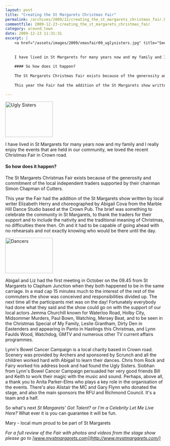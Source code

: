 ```yaml
---
layout: post
title: "Creating the St Margarets Christmas Fair"
permalink: /archives/2009/12/creating_the_st_margarets_christmas_fair.html
commentfile: 2009-12-23-creating_the_st_margarets_christmas_fair
category: around_town
date: 2009-12-23 11:31:31
excerpt: |
    <a href="/assets/images/2009/xmasfair09_uglysisters.jpg" title="See larger version of - Ugly Sisters"><img src="/assets/images/2009/xmasfair09_uglysisters_thumb.jpg" width="150" height="112" alt="Ugly Sisters" class="photo right" /></a>
    
    
    I have lived in St Margarets for many years now and my family and I really enjoy the events that are held in our community, we loved the recent Christmas Fair in Crown road.
    
    #### So how does it happen?
    
    The St Margarets Christmas Fair exists because of the generosity and commitment of the local independent traders supported by their chairman Simon Chapman of Cutters.
    
    This year the Fair had the addition of the St Margarets show written by local writer Elizabeth Herry and choreographed by Abigail Cova from the Marble Hill Dance Studio based at the Crown Pub. The brief was something to celebrate the community in St Margarets, to thank the traders for their support and to include the nativity and the traditional meaning of Christmas, no difficulties there then. Oh and it had to be capable of going ahead with no rehearsals and not exactly knowing who would be there until the day.

---
```


<a href="/assets/images/2009/xmasfair09_uglysisters.jpg" title="See larger version of - Ugly Sisters"><img src="/assets/images/2009/xmasfair09_uglysisters_thumb.jpg" width="150" height="112" alt="Ugly Sisters" class="photo right" /></a>

I have lived in St Margarets for many years now and my family and I really enjoy the events that are held in our community, we loved the recent Christmas Fair in Crown road.

#### So how does it happen?

The St Margarets Christmas Fair exists because of the generosity and commitment of the local independent traders supported by their chairman Simon Chapman of Cutters.

This year the Fair had the addition of the St Margarets show written by local writer Elizabeth Herry and choreographed by Abigail Cova from the Marble Hill Dance Studio based at the Crown Pub. The brief was something to celebrate the community in St Margarets, to thank the traders for their support and to include the nativity and the traditional meaning of Christmas, no difficulties there then. Oh and it had to be capable of going ahead with no rehearsals and not exactly knowing who would be there until the day.

<a href="/assets/images/2009/xmasfair09_dancers.jpg" title="See larger version of - Dancers"><img src="/assets/images/2009/xmasfair09_dancers_thumb.jpg" width="150" height="112" alt="Dancers" class="photo right" /></a>

Abigail and Liz had the first meeting in October on the 09.45 from St Margarets to Clapham Junction when they both happened to be in the same carriage. In a mad cap 15 minutes much to the interest of the rest of the commuters the show was conceived and responsibilities divided up. The next time all the participants met was on the day! Fortunately everybody had done what they said and the show could go on with the support of our local actors Jemma Churchill known for Waterloo Road, Holby City, Midsommer Murders, Paul Bown, Watching, Mersey Beat, and to be seen in the Christmas Special of My Family, Leslie Grantham, Dirty Den in Eastenders and appearing in Panto in Hastings this Christmas, and Lynn Faulds Wood, Watchdog, GMTV and numerous other TV current affairs programmes.

Lynn's Bowel Cancer Campaign is a local charity based in Crown road. Scenery was provided by Archers and sponsored by Scrunch and all the children worked hard with Abigail to learn their dances. Chris from Rock and Fairy worked his address book and had found the Ugly Sisters. Siobhan from Lynn's Bowel Cancer Campaign persuaded her very good friends Bill and Keith to work their magic with the music and sound. Perhaps, above all, a thank you to Anita Parker-Elms who plays a key role in the organisation of the events. There's also Alistair the MC and Gary Flynn who donated the stage, and also the main sponsors the RFU and Richmond Council. It's a team and a half.

So what's next *St Margarets' Got Talent?* or *I'm a Celebrity Let Me Live Here?* What ever it is you can guarantee it will be fun.

Mary - local mum proud to be part of St Margarets

<em>For a full review of the Fair with photos and videos from the stage show please go to [www.mystmargarets.com](http://www.mystmargarets.com/)</em>
